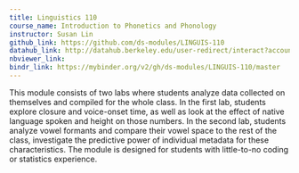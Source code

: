 ```yaml
---
title: Linguistics 110
course_name: Introduction to Phonetics and Phonology
instructor: Susan Lin
github_link: https://github.com/ds-modules/LINGUIS-110
datahub_link: http://datahub.berkeley.edu/user-redirect/interact?account=ds-modules&repo=LINGUIS-110&branch=master&path=
nbviewer_link:
bindr_link: https://mybinder.org/v2/gh/ds-modules/LINGUIS-110/master
---
```

This module consists of two labs where students analyze data collected on themselves and compiled for the whole class. In the first lab, students explore closure and voice-onset time, as well as look at the effect of native language spoken and height on those numbers.  In the second lab, students analyze vowel formants and compare their vowel space to the rest of the class, investigate the predictive power of individual metadata for these characteristics. The module is designed for students with little-to-no coding or statistics experience.
